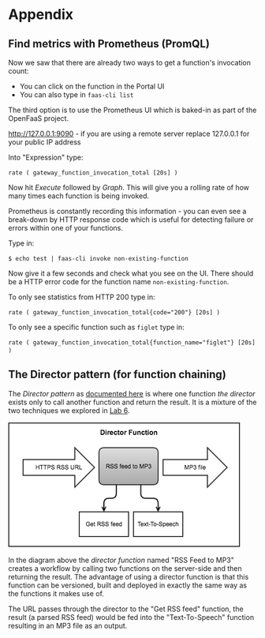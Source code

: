 # Appendix

## Find metrics with Prometheus (PromQL)

Now we saw that there are already two ways to get a function's invocation count:

* You can click on the function in the Portal UI
* You can also type in `faas-cli list`

The third option is to use the Prometheus UI which is baked-in as part of the OpenFaaS project.

http://127.0.0.1:9090 - if you are using a remote server replace 127.0.0.1 for your public IP address

Into "Expression" type:

```
rate ( gateway_function_invocation_total [20s] ) 
```

Now hit *Execute* followed by *Graph*. This will give you a rolling rate of how many times each function is being invoked.

Prometheus is constantly recording this information - you can even see a break-down by HTTP response code which is useful for detecting failure or errors within one of your functions.

Type in:

```
$ echo test | faas-cli invoke non-existing-function
```

Now give it a few seconds and check what you see on the UI. There should be a HTTP error code for the function name `non-existing-function`.

To only see statistics from HTTP 200 type in:

```
rate ( gateway_function_invocation_total{code="200"} [20s] ) 
```

To only see a specific function such as `figlet` type in:

```
rate ( gateway_function_invocation_total{function_name="figlet"} [20s] ) 
```

## The Director pattern (for function chaining)

The *Director pattern* as [documented here](https://github.com/openfaas/faas/blob/7b300ce1f962d3caefe75b3570ca260418175a43/guide/chaining_functions.md) is where one function *the director* exists only to call another function and return the result. It is a mixture of the two techniques we explored in [Lab 6](./lab6.md).

![](./diagram/director_function.png)


In the diagram above the *director function* named "RSS Feed to MP3" creates a workflow by calling two functions on the server-side and then returning the result. The advantage of using a director function is that this function can be versioned, built and deployed in exactly the same way as the functions it makes use of.

The URL passes through the director to the "Get RSS feed" function, the result (a parsed RSS feed) would be fed into the "Text-To-Speech" function resulting in an MP3 file as an output.
